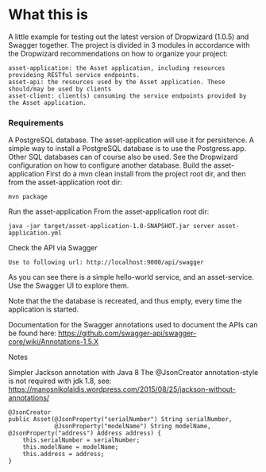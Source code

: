 <h1>What this is</h1>

A little example for testing out the latest version of Dropwizard (1.0.5) and Swagger together. The project is divided in 3 modules in accordance with the Dropwizard recommendations on how to organize your project:

    asset-application: the Asset application, including resources provideing RESTful service endpoints.
    asset-api: the resources used by the Asset application. These should/may be used by clients
    asset-client: client(s) consuming the service endpoints provided by the Asset application.

<h3>Requirements</h3>

A PostgreSQL database. The asset-application will use it for persistence. A simple way to install a PostgreSQL database is to use the Postgress.app. Other SQL databases can of course also be used. See the Dropwizard configuration on how to configure another database.
Build the asset-application
First do a mvn clean install from the project root dir, and then from the asset-application root dir:

    mvn package
Run the asset-application
From the asset-application root dir:

    java -jar target/asset-application-1.0-SNAPSHOT.jar server asset-application.yml

Check the API via Swagger

    Use to following url: http://localhost:9000/api/swagger

As you can see there is a simple hello-world service, and an asset-service. Use the Swagger UI to explore them.

Note that the the database is recreated, and thus empty, every time the application is started.

Documentation for the Swagger annotations used to document the APIs can be found here: https://github.com/swagger-api/swagger-core/wiki/Annotations-1.5.X

Notes

Simpler Jackson annotation with Java 8
The @JsonCreator annotation-style is not required with jdk 1.8, see: https://manosnikolaidis.wordpress.com/2015/08/25/jackson-without-annotations/

    @JsonCreator
    public Asset(@JsonProperty("serialNumber") String serialNumber,
                 @JsonProperty("modelName") String modelName, @JsonProperty("address") Address address) {
        this.serialNumber = serialNumber;
        this.modelName = modelName;
        this.address = address;
    }